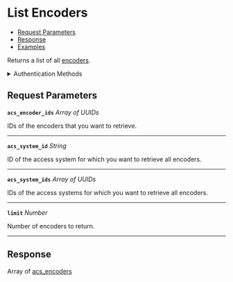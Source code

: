 # List Encoders


- [Request Parameters](./#request-parameters)
- [Response](./#response)
- [Examples](./#examples)

Returns a list of all [encoders](../../../capability-guides/access-systems/working-with-card-encoders-and-scanners/README.md).


<details>

<summary>Authentication Methods</summary>

- API key
- Personal access token
  <br>Must also include the `seam-workspace` header in the request.

To learn more, see [Authentication](https://docs.seam.co/latest/api/authentication).
</details>

## Request Parameters

**`acs_encoder_ids`** *Array* *of UUIDs*

IDs of the encoders that you want to retrieve.

---

**`acs_system_id`** *String*

ID of the access system for which you want to retrieve all encoders.

---

**`acs_system_ids`** *Array* *of UUIDs*

IDs of the access systems for which you want to retrieve all encoders.

---

**`limit`** *Number*

Number of encoders to return.

---


## Response

Array of [acs\_encoders](./)

